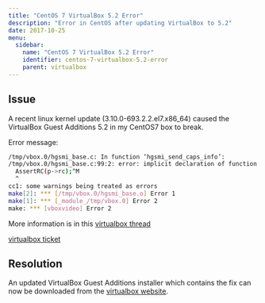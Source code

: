 ```yaml
---
title: "CentOS 7 VirtualBox 5.2 Error"
description: "Error in CentOS after updating VirtualBox to 5.2"
date: 2017-10-25
menu:
  sidebar:
    name: "CentOS 7 VirtualBox 5.2 Error"
    identifier: centos-7-virtualbox-5.2-error
    parent: virtualbox
---
```


## Issue

A recent linux kernel update (3.10.0-693.2.2.el7.x86_64) caused the VirtualBox Guest Additions 5.2 in my CentOS7 box to break.

Error message:

```sh
/tmp/vbox.0/hgsmi_base.c: In function ‘hgsmi_send_caps_info’:
/tmp/vbox.0/hgsmi_base.c:99:2: error: implicit declaration of function ‘AssertRC’ [-Werror=implicit-function-declaration]
  AssertRC(p->rc);^M
  ^
cc1: some warnings being treated as errors
make[2]: *** [/tmp/vbox.0/hgsmi_base.o] Error 1
make[1]: *** [_module_/tmp/vbox.0] Error 2
make: *** [vboxvideo] Error 2
```

More information is in this [virtualbox thread](https://forums.virtualbox.org/viewtopic.php?f=1&t=85080)

[virtualbox ticket](https://www.virtualbox.org/ticket/17163)

## Resolution

An updated VirtualBox Guest Additions installer which contains the fix can now be downloaded from the [virtualbox website](https://www.virtualbox.org/wiki/Downloads).
